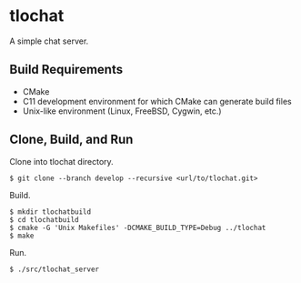 # tlochat

A simple chat server.

## Build Requirements

* CMake
* C11 development environment for which CMake can generate build files
* Unix-like environment (Linux, FreeBSD, Cygwin, etc.)

## Clone, Build, and Run

Clone into tlochat directory.

```
$ git clone --branch develop --recursive <url/to/tlochat.git>
```

Build.

```
$ mkdir tlochatbuild
$ cd tlochatbuild
$ cmake -G 'Unix Makefiles' -DCMAKE_BUILD_TYPE=Debug ../tlochat
$ make
```

Run.

```
$ ./src/tlochat_server
```
